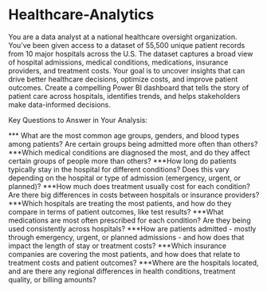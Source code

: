 # Healthcare-Analytics


You are a data analyst at a national healthcare oversight organization. You’ve been given access to a dataset of 55,500 unique patient records from 10 major hospitals across the U.S. The dataset captures a broad view of hospital admissions, medical conditions, medications, insurance providers, and treatment costs. Your goal is to uncover insights that can drive better healthcare decisions, optimize costs, and improve patient outcomes. Create a compelling Power BI dashboard that tells the story of patient care across hospitals, identifies trends, and helps stakeholders make data-informed decisions.

 

Key Questions to Answer in Your Analysis:

*** What are the most common age groups, genders, and blood types among patients? Are certain groups being admitted more often than others?
***Which medical conditions are diagnosed the most, and do they affect certain groups of people more than others?
***How long do patients typically stay in the hospital for different conditions? Does this vary depending on the hospital or type of admission (emergency, urgent, or planned)?
***How much does treatment usually cost for each condition? Are there big differences in costs between hospitals or insurance providers?
***Which hospitals are treating the most patients, and how do they compare in terms of patient outcomes, like test results?
***What medications are most often prescribed for each condition? Are they being used consistently across hospitals?
***How are patients admitted - mostly through emergency, urgent, or planned admissions - and how does that impact the length of stay or treatment costs?
***Which insurance companies are covering the most patients, and how does that relate to treatment costs and patient outcomes?
***Where are the hospitals located, and are there any regional differences in health conditions, treatment quality, or billing amounts?
